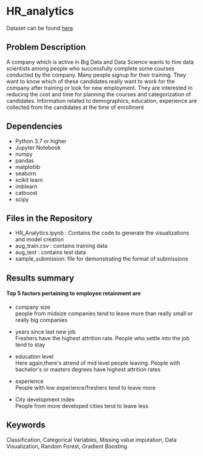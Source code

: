 # HR_analytics

Dataset can be found [here](https://www.kaggle.com/arashnic/hr-analytics-job-change-of-data-scientists)


## Problem Description
A company which is active in Big Data and Data Science wants to hire data scientists among people who successfully complete some courses conducted by the company. Many people signup for their training. They want to know which of these candidates really want to work for the company after training or look for new employment. They are interested in reducing the cost and time for planning the courses and categorization of candidates. Information related to demographics, education, experience are collected from the candidates at the time of enrollment

## Dependencies
+ Python 3.7 or higher
+ Jupyter Notebook
+ numpy
+ pandas
+ matplotlib
+ seaborn
+ scikit learn
+ imblearn
+ catboost
+ scipy



## Files in the Repository
+ HR_Analytics.ipynb : Contains the code to generate the visualizations and model creation
+ aug_train.csv : contains training data
+ aug_test : contains test data
+ sample_submission: file for demonstrating the format of submissions




## Results summary
#### Top 5 factors pertaining to employee retainment are
+ company size  
people from midsize companies tend to leave more than really small or really big companies  

+ years since last new job  
Freshers have the highest attrition rate. People who settle into the job tend to stay

+ education level  
Here again,there's atrend of mid level people leaving. People with bachelor's or masters degrees have highest attrition rates

+ experience  
People with low experience/freshers tend to leave more

+ City development index  
People from more developed cities tend to leave less



## Keywords
Classification, Categorical Variables, Missing value imputation, Data Visualization, Random Forest, Gradient Boosting


